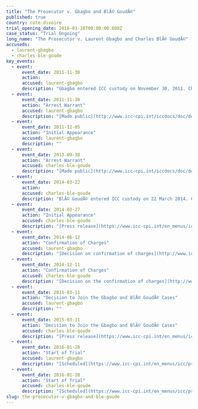 ```yaml
---
title: "The Prosecutor v. Gbagbo and BlÃ© GoudÃ©"
published: true
country: cote-divoire
trial_opening_date: 2016-01-28T00:00:00.000Z
case_status: "Trial Ongoing"
long_name: "The Prosecutor v. Laurent Gbagbo and Charles BlÃ© GoudÃ©"
accuseds:
  - laurent-gbagbo
  - charles-ble-goude
key_events:
  - event:
      event_date: 2011-11-30
      action:
      accused: laurent-gbagbo
      description: "Gbagbo entered ICC custody on November 30, 2011. Charges were confirmed against him on 12 June 12, 2014. His case was joined with Charles BlÃ© GoudÃ© on March 11, 2015. On October 28, 2015, Trial Chamber I of the International Criminal Court (ICC) rescheduled the trialâ€™s opening statements, initially scheduled on November 10, 2015, to January 28, 2016."
  - event:
      event_date: 2011-11-30
      action: "Arrest Warrant"
      accused: laurent-gbagbo
      description: "[Made public](http://www.icc-cpi.int/iccdocs/doc/doc1276751.pdf)"
  - event:
      event_date: 2011-12-05
      action: "Initial Appearance"
      accused: laurent-gbagbo
      description: ""
  - event:
      event_date: 2013-09-30
      action: "Arrest Warrant"
      accused: charles-ble-goude
      description: "[Made public](http://www.icc-cpi.int/iccdocs/doc/doc1292069.pdf)"
  - event:
      event_date: 2014-03-22
      action:
      accused: charles-ble-goude
      description: "BlÃ© GoudÃ© entered ICC custody on 22 March 2014. Charges were confirmed against him on December 11, 2014. His case was joined with Laurent Gbagbo on March 11, 2015. On October 28, 2015, Trial Chamber I of the International Criminal Court (ICC) [rescheduled](https://www.icc-cpi.int/iccdocs/doc/doc2130650.pdf) the trialâ€™s opening statements, initially scheduled on November 10, 2015, to January 28, 2016."
  - event:
      event_date: 2014-03-27
      action: "Initial Appearance"
      accused: charles-ble-goude
      description: "[Press release](https://www.icc-cpi.int/en_menus/icc/press%20and%20media/press%20releases/Pages/ma155.aspx) of the Initial Appearance."
  - event:
      event_date: 2014-06-12
      action: "Confirmation of Charges"
      accused: laurent-gbagbo
      description: "[Decision on confirmation of charges](http://www.icc-cpi.int/iccdocs/doc/doc1783399.pdf)"
  - event:
      event_date: 2014-12-11
      action: "Confirmation of Charges"
      accused: charles-ble-goude
      description: "[Decision on the confirmation of charges](http://www.icc-cpi.int/iccdocs/doc/doc1783399.pdf) [Press release](https://www.icc-cpi.int/en_menus/icc/press%20and%20media/press%20releases/Pages/pr1076.aspx) of the hearing"
  - event:
      event_date: 2015-03-11
      action: "Decision to Join the Gbagbo and BlÃ© GoudÃ© Cases"
      accused: laurent-gbagbo
      description: ""
  - event:
      event_date: 2015-03-11
      action: "Decision to Join the Gbagbo and BlÃ© GoudÃ© Cases"
      accused: charles-ble-goude
      description: "[Press release](https://www.icc-cpi.int/en_menus/icc/press%20and%20media/press%20releases/Pages/pr1097.aspx) of the decision"
  - event:
      event_date: 2016-01-28
      action: "Start of Trial"
      accused: laurent-gbagbo
      description: "[Scheduled](https://www.icc-cpi.int/en_menus/icc/press%20and%20media/press%20releases/Pages/pr1163.aspx) on 28 January 2016 [Press release](https://www.icc-cpi.int/en_menus/icc/press%20and%20media/press%20releases/Pages/pr1184.aspx) of the court proceeding."
  - event:
      event_date: 2016-01-28
      action: "Start of Trial"
      accused: charles-ble-goude
      description: "[Scheduled](https://www.icc-cpi.int/en_menus/icc/press%20and%20media/press%20releases/Pages/pr1163.aspx) on 28 January 2016 [Press release](https://www.icc-cpi.int/en_menus/icc/press%20and%20media/press%20releases/Pages/pr1184.aspx) of the first hearing"
slug: the-prosecutor-v-gbagbo-and-ble-goude
---
```


